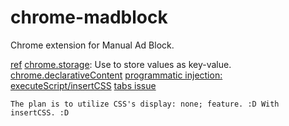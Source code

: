 # chrome-madblock
Chrome extension for Manual Ad Block.

[ref](https://developer.chrome.com/extensions/getstarted)
[chrome.storage](https://developer.chrome.com/apps/storage): Use to store values as key-value.
[chrome.declarativeContent](https://developer.chrome.com/declarativeContent)
[programmatic injection: executeScript/insertCSS](https://developer.chrome.com/extensions/content_scripts#pi)
[tabs issue](https://stackoverflow.com/questions/37694611/chrome-tabs-executescript-tabs-are-not-defined?utm_medium=organic&utm_source=google_rich_qa&utm_campaign=google_rich_qa)

`The plan is to utilize CSS's display: none; feature. :D With insertCSS. :D`
